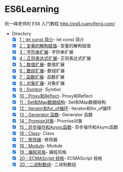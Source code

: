 # ES6Learning
阮一峰老师的 ES6 入门教程 http://es6.ruanyifeng.com/

- Directory
  + [x] [1：let const 简介](https://github.com/songjinzhong/ES6Learning/tree/master/let-const)- let const 简介
  + [x] [2：变量的解构赋值](https://github.com/songjinzhong/ES6Learning/tree/master/变量的解构赋值)- 变量的解构赋值
  + [x] [3：字符串扩展](https://github.com/songjinzhong/ES6Learning/tree/master/字符串扩展)- 字符串扩展
  + [x] [4：正则表达式扩展](https://github.com/songjinzhong/ES6Learning/tree/master/正则表达式扩展)- 正则表达式扩展
  + [x] [5：数值扩展](https://github.com/songjinzhong/ES6Learning/tree/master/数值扩展)- 数值扩展
  + [x] [6：数组扩展](https://github.com/songjinzhong/ES6Learning/tree/master/数组扩展)- 数组扩展
  + [x] [7：函数扩展](https://github.com/songjinzhong/ES6Learning/tree/master/函数扩展)- 函数扩展
  + [x] [8：对象扩展](https://github.com/songjinzhong/ES6Learning/tree/master/对象扩展)- 对象扩展
  + [x] [9：Symbol](https://github.com/songjinzhong/ES6Learning/tree/master/Symbol)- Symbol
  + [x] [10：Proxy和Reflect](https://github.com/songjinzhong/ES6Learning/tree/master/Proxy和Reflect)- Proxy和Reflect
  + [x] [11：Set和Map数据结构](https://github.com/songjinzhong/ES6Learning/tree/master/Set和Map数据结构)- Set和Map数据结构
  + [x] [12：Iterator和for_of循环](https://github.com/songjinzhong/ES6Learning/tree/master/Iterator和for_of循环)- Iterator和for_of循环
  + [x] [13：Generator 函数](https://github.com/songjinzhong/ES6Learning/tree/master/Generator%20函数)- Generator 函数
  + [x] [14：Promise对象](https://github.com/songjinzhong/ES6Learning/tree/master/Promise对象)- Promise对象
  + [x] [15：异步操作和Async函数](https://github.com/songjinzhong/ES6Learning/tree/master/异步操作和Async函数)- 异步操作和Async函数
  + [x] [16：Class](https://github.com/songjinzhong/ES6Learning/tree/master/Class)- Class
  + [x] [17：修饰器](https://github.com/songjinzhong/ES6Learning/tree/master/修饰器)- 修饰器
  + [x] [18：Module](https://github.com/songjinzhong/ES6Learning/tree/master/Module)- Module
  + [x] [19：编程风格](https://github.com/songjinzhong/ES6Learning/tree/master/编程风格)- 编程风格
  + [x] [20：ECMAScript 规格](https://github.com/songjinzhong/ES6Learning/tree/master/ECMAScript%20规格)- ECMAScript 规格
  + [x] [20：二进制数组](https://github.com/songjinzhong/ES6Learning/tree/master/二进制数组)- 二进制数组